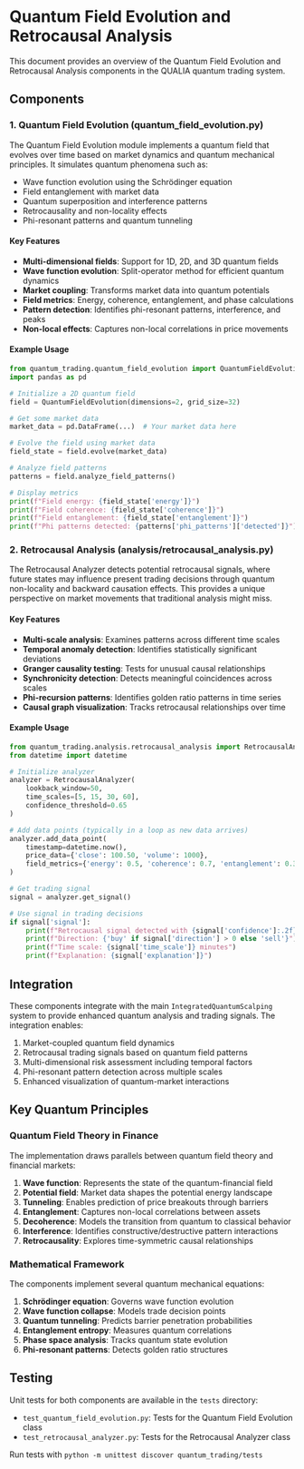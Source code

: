 # Quantum Field Evolution and Retrocausal Analysis

This document provides an overview of the Quantum Field Evolution and Retrocausal Analysis components in the QUALIA quantum trading system.

## Components

### 1. Quantum Field Evolution (quantum_field_evolution.py)

The Quantum Field Evolution module implements a quantum field that evolves over time based on market dynamics and quantum mechanical principles. It simulates quantum phenomena such as:

- Wave function evolution using the Schrödinger equation
- Field entanglement with market data
- Quantum superposition and interference patterns
- Retrocausality and non-locality effects
- Phi-resonant patterns and quantum tunneling

#### Key Features

- **Multi-dimensional fields**: Support for 1D, 2D, and 3D quantum fields
- **Wave function evolution**: Split-operator method for efficient quantum dynamics
- **Market coupling**: Transforms market data into quantum potentials
- **Field metrics**: Energy, coherence, entanglement, and phase calculations
- **Pattern detection**: Identifies phi-resonant patterns, interference, and peaks
- **Non-local effects**: Captures non-local correlations in price movements

#### Example Usage

```python
from quantum_trading.quantum_field_evolution import QuantumFieldEvolution
import pandas as pd

# Initialize a 2D quantum field
field = QuantumFieldEvolution(dimensions=2, grid_size=32)

# Get some market data
market_data = pd.DataFrame(...)  # Your market data here

# Evolve the field using market data
field_state = field.evolve(market_data)

# Analyze field patterns
patterns = field.analyze_field_patterns()

# Display metrics
print(f"Field energy: {field_state['energy']}")
print(f"Field coherence: {field_state['coherence']}")
print(f"Field entanglement: {field_state['entanglement']}")
print(f"Phi patterns detected: {patterns['phi_patterns']['detected']}")
```

### 2. Retrocausal Analysis (analysis/retrocausal_analysis.py)

The Retrocausal Analyzer detects potential retrocausal signals, where future states may influence present trading decisions through quantum non-locality and backward causation effects. This provides a unique perspective on market movements that traditional analysis might miss.

#### Key Features

- **Multi-scale analysis**: Examines patterns across different time scales
- **Temporal anomaly detection**: Identifies statistically significant deviations
- **Granger causality testing**: Tests for unusual causal relationships
- **Synchronicity detection**: Detects meaningful coincidences across scales
- **Phi-recursion patterns**: Identifies golden ratio patterns in time series
- **Causal graph visualization**: Tracks retrocausal relationships over time

#### Example Usage

```python
from quantum_trading.analysis.retrocausal_analysis import RetrocausalAnalyzer
from datetime import datetime

# Initialize analyzer
analyzer = RetrocausalAnalyzer(
    lookback_window=50,
    time_scales=[5, 15, 30, 60],
    confidence_threshold=0.65
)

# Add data points (typically in a loop as new data arrives)
analyzer.add_data_point(
    timestamp=datetime.now(),
    price_data={'close': 100.50, 'volume': 1000},
    field_metrics={'energy': 0.5, 'coherence': 0.7, 'entanglement': 0.3}
)

# Get trading signal
signal = analyzer.get_signal()

# Use signal in trading decisions
if signal['signal']:
    print(f"Retrocausal signal detected with {signal['confidence']:.2f} confidence")
    print(f"Direction: {'buy' if signal['direction'] > 0 else 'sell'}")
    print(f"Time scale: {signal['time_scale']} minutes")
    print(f"Explanation: {signal['explanation']}")
```

## Integration

These components integrate with the main `IntegratedQuantumScalping` system to provide enhanced quantum analysis and trading signals. The integration enables:

1. Market-coupled quantum field dynamics
2. Retrocausal trading signals based on quantum field patterns
3. Multi-dimensional risk assessment including temporal factors
4. Phi-resonant pattern detection across multiple scales
5. Enhanced visualization of quantum-market interactions

## Key Quantum Principles

### Quantum Field Theory in Finance

The implementation draws parallels between quantum field theory and financial markets:

1. **Wave function**: Represents the state of the quantum-financial field
2. **Potential field**: Market data shapes the potential energy landscape
3. **Tunneling**: Enables prediction of price breakouts through barriers
4. **Entanglement**: Captures non-local correlations between assets
5. **Decoherence**: Models the transition from quantum to classical behavior
6. **Interference**: Identifies constructive/destructive pattern interactions
7. **Retrocausality**: Explores time-symmetric causal relationships

### Mathematical Framework

The components implement several quantum mechanical equations:

1. **Schrödinger equation**: Governs wave function evolution
2. **Wave function collapse**: Models trade decision points
3. **Quantum tunneling**: Predicts barrier penetration probabilities
4. **Entanglement entropy**: Measures quantum correlations
5. **Phase space analysis**: Tracks quantum state evolution
6. **Phi-resonant patterns**: Detects golden ratio structures

## Testing

Unit tests for both components are available in the `tests` directory:

- `test_quantum_field_evolution.py`: Tests for the Quantum Field Evolution class
- `test_retrocausal_analyzer.py`: Tests for the Retrocausal Analyzer class

Run tests with `python -m unittest discover quantum_trading/tests` 